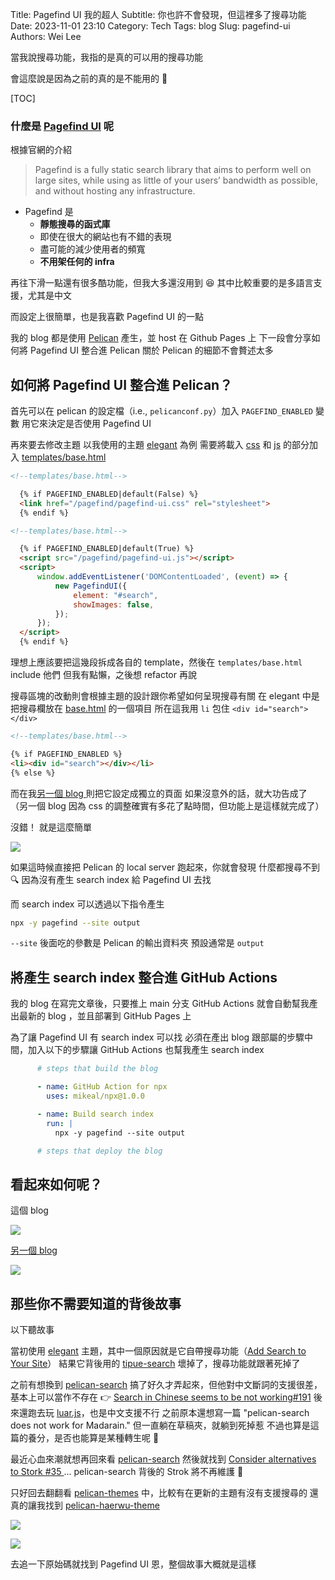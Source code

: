 Title: Pagefind UI 我的超人
Subtitle: 你也許不會發現，但這裡多了搜尋功能
Date: 2023-11-01 23:10
Category: Tech
Tags: blog
Slug: pagefind-ui
Authors: Wei Lee

當我說搜尋功能，我指的是真的可以用的搜尋功能

<!--more-->

會這麼說是因為之前的真的是不能用的 🥲

[TOC]

### 什麼是 [Pagefind UI](https://pagefind.app/) 呢

根據官網的介紹

> Pagefind is a fully static search library that aims to perform well on large sites, while using as little of your users’ bandwidth as possible, and without hosting any infrastructure.

* Pagefind 是
    * **靜態搜尋的函式庫**
    * 即使在很大的網站也有不錯的表現
    * 盡可能的減少使用者的頻寬
    * **不用架任何的 infra**

再往下滑一點還有很多酷功能，但我大多還沒用到 😆
其中比較重要的是多語言支援，尤其是中文

而設定上很簡單，也是我喜歡 Pagefind UI 的一點

我的 blog 都是使用 [Pelican](https://getpelican.com/) 產生，並 host 在 Github Pages 上
下一段會分享如何將 Pagefind UI 整合進 Pelican
關於 Pelican 的細節不會贅述太多

## 如何將 Pagefind UI 整合進 Pelican？

首先可以在 pelican 的設定檔（i.e., `pelicanconf.py`）加入 `PAGEFIND_ENABLED` 變數
用它來決定是否使用 Pagefind UI

再來要去修改主題
以我使用的主題 [elegant](https://github.com/Lee-W/elegant) 為例
需要將載入 [css](https://github.com/Lee-W/elegant/blob/blog-pagefindui-example/templates/base.html#L18-L20) 和 [js](https://github.com/Lee-W/elegant/blob/blog-pagefindui-example/templates/base.html#L128-L138) 的部分加入 [templates/base.html](https://github.com/Lee-W/elegant/blob/blog-pagefindui-example/templates/base.html)

```html
<!--templates/base.html-->

  {% if PAGEFIND_ENABLED|default(False) %}
  <link href="/pagefind/pagefind-ui.css" rel="stylesheet">
  {% endif %}
```

```html
<!--templates/base.html-->

  {% if PAGEFIND_ENABLED|default(True) %}
  <script src="/pagefind/pagefind-ui.js"></script>
  <script>
      window.addEventListener('DOMContentLoaded', (event) => {
          new PagefindUI({
              element: "#search",
              showImages: false,
          });
      });
  </script>
  {% endif %}
```

理想上應該要把這幾段拆成各自的 template，然後在 `templates/base.html` include 他們
但我有點懶，之後想 refactor 再說

搜尋區塊的改動則會根據主題的設計跟你希望如何呈現搜尋有關
在 elegant 中是把搜尋欄放在 [base.html](https://github.com/Lee-W/elegant/blob/blog-pagefindui-example/templates/base.html#L90-L92) 的一個項目
所在這我用 `li` 包住 `<div id="search"></div>`

```html
<!--templates/base.html-->

{% if PAGEFIND_ENABLED %}
<li><div id="search"></div></li>
{% else %}
```

而在我[另一個 blog ](https://travlog.wei-lee.me/)則把它設定成獨立的頁面
如果沒意外的話，就大功告成了
（另一個 blog 因為 css 的調整確實有多花了點時間，但功能上是這樣就完成了）

沒錯！ 就是這麼簡單

![](/images/posts-image/2023-pagefindui/easy.jpg)

如果這時候直接把 Pelican 的 local server 跑起來，你就會發現
什麼都搜尋不到 🔍
因為沒有產生 search index 給 Pagefind UI 去找

而 search index 可以透過以下指令產生

```sh
npx -y pagefind --site output
```

`--site` 後面吃的參數是 Pelican 的輸出資料夾
預設通常是 `output`

## 將產生 search index 整合進 GitHub Actions
我的 blog 在寫完文章後，只要推上 main 分支
GitHub Actions 就會自動幫我產出最新的 blog ，並且部署到 GitHub Pages 上

為了讓 Pagefind UI 有 search index 可以找
必須在產出 blog 跟部屬的步驟中間，加入以下的步驟讓 GitHub Actions 也幫我產生 search index

```yaml
      # steps that build the blog

      - name: GitHub Action for npx
        uses: mikeal/npx@1.0.0

      - name: Build search index
        run: |
          npx -y pagefind --site output

      # steps that deploy the blog
```

## 看起來如何呢？
這個 blog

![](/images/posts-image/2023-pagefindui/this-blog.jpg)

[另一個 blog ](https://travlog.wei-lee.me/)

![](/images/posts-image/2023-pagefindui/another-blog.jpg)

## 那些你不需要知道的背後故事
以下聽故事

當初使用 [elegant](https://github.com/Pelican-Elegant/elegant) 主題，其中一個原因就是它自帶搜尋功能（[Add Search to Your Site](https://elegant.oncrashreboot.com/add-search)）
結果它背後用的 [tipue-search](https://github.com/pelican-plugins/tipue-search) 壞掉了，搜尋功能就跟著死掉了

之前有想換到 [pelican-search](https://github.com/pelican-plugins/search)
搞了好久才弄起來，但他對中文斷詞的支援很差，基本上可以當作不存在
👉 [Search in Chinese seems to be not working#191](https://github.com/jameslittle230/stork/issues/191#)
後來還跑去玩 [luar.js](https://lunrjs.com/)，也是中文支援不行
之前原本還想寫一篇 "pelican-search does not work for Madarain."
但一直躺在草稿夾，就躺到死掉惹
不過也算是這篇的養分，是否也能算是某種轉生呢 🤔

最近心血來潮就想再回來看 [pelican-search](https://github.com/pelican-plugins/search)
然後就找到 [ Consider alternatives to Stork #35 ](https://github.com/pelican-plugins/search/issues/35) ...
pelican-search 背後的 Strok 將不再維護 🥲

只好回去翻翻看 [pelican-themes](https://github.com/getpelican/pelican-themes) 中，比較有在更新的主題有沒有支援搜尋的
還真的讓我找到 [pelican-haerwu-theme](https://github.com/hrw/pelican-haerwu-theme/tree/ea01213468a775dcd14e6aa5800f654af5670bc5)

![](/images/posts-image/2023-pagefindui/pelican-theme.jpg)

![](/images/posts-image/2023-pagefindui/search.jpg)

去追一下原始碼就找到 Pagefind UI
恩，整個故事大概就是這樣
